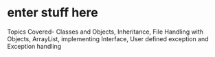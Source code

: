 # enter stuff here

Topics Covered-
Classes and Objects, Inheritance, File Handling with Objects, ArrayList, implementing Interface, User defined exception and Exception handling
